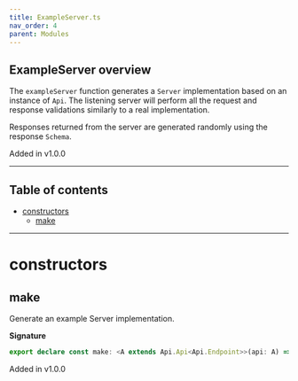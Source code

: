 ```yaml
---
title: ExampleServer.ts
nav_order: 4
parent: Modules
---
```


## ExampleServer overview

The `exampleServer` function generates a `Server` implementation based
on an instance of `Api`. The listening server will perform all the
request and response validations similarly to a real implementation.

Responses returned from the server are generated randomly using the
response `Schema`.

Added in v1.0.0

---

<h2 class="text-delta">Table of contents</h2>

- [constructors](#constructors)
  - [make](#make)

---

# constructors

## make

Generate an example Server implementation.

**Signature**

```ts
export declare const make: <A extends Api.Api<Api.Endpoint>>(api: A) => RouterBuilder.RouterBuilder<never, never, never>
```

Added in v1.0.0
